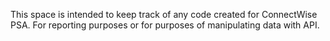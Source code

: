 This space is intended to keep track of any code created for ConnectWise PSA. For reporting purposes or for purposes of manipulating data with API.
